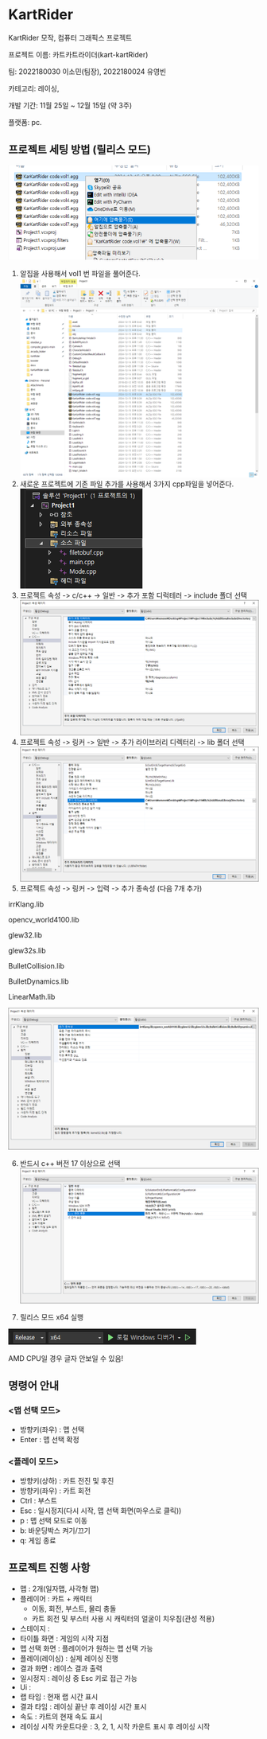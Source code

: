 # KartRider
KartRider 모작, 컴퓨터 그래픽스 프로젝트

프로젝트 이름: 카트카트라이더(kart-kartRider)

팀: 2022180030 이소민(팀장), 2022180024 유영빈

카테고리: 레이싱, 

개발 기간: 11월 25일 ~ 12월 15일 (약 3주)

플랫폼: pc.

## 프로젝트 세팅 방법 (릴리스 모드)
![img.png](asset/img.png)
1. 알집을 사용해서 vol1 번 파일을 풀어준다.
![img.png](asset/img2.png)
2. 새로운 프로젝트에 기존 파일 추가를 사용해서 3가지 cpp파일을 넣어준다.
![img.png](asset/img3.png)
3. 프로젝트 속성 -> c/c++ -> 일반 -> 추가 포함 디럭테러 -> include 폴더 선택
![img.png](asset/img4.png)
4. 프로젝트 속성 -> 링커 -> 일반 -> 추가 라이브러리 디렉터리 -> lib 폴더 선택
![img.png](asset/img6.png)
5. 프로젝트 속성 -> 링커 -> 입력 -> 추가 종속성 (다음 7개 추가)

irrKlang.lib

opencv_world4100.lib

glew32.lib

glew32s.lib

BulletCollision.lib

BulletDynamics.lib

LinearMath.lib

![img.png](asset/img7.png)

6. 반드시 c++ 버전 17 이상으로 선택
![img_1.png](asset/img9.png)

7. 릴리스 모드 x64 실행

![img.png](asset/img10.png)

AMD CPU일 경우 글자 안보일 수 있음!

## 명령어 안내
### <맵 선택 모드>

- 방향키(좌우) : 맵 선택
- Enter : 맵 선택 확정 

### <플레이 모드>
- 방향키(상하) : 카트 전진 및 후진
- 방향키(좌우) : 카트 회전
- Ctrl : 부스트 
- Esc : 일시정지(다시 시작, 맵 선택 화면(마우스로 클릭))
- p : 맵 선택 모드로 이동
- b: 바운딩박스 켜기/끄기
- q: 게임 종료
## 프로젝트 진행 사항
- 맵 : 2개(일자맵, 사각형 맵)
- 플레이어 : 카트 + 캐릭터 
	- 이동, 회전, 부스트, 물리 충돌
	- 카트 회전 및 부스터 사용 시 캐릭터의 얼굴이 치우침(관성 적용)
- 스테이지 : 
- 타이틀 화면 : 게임의 시작 지점
- 맵 선택 화면 : 플레이어가 원하는 맵 선택 가능
- 플레이(레이싱) : 실제 레이싱 진행
- 결과 화면 : 레이스 결과 출력
- 일시정지 : 레이싱 중 Esc 키로 접근 가능
- Ui : 
- 랩 타임 : 현재 랩 시간 표시
- 결과 타임 : 레이싱 끝난 후 레이싱 시간 표시
- 속도 : 카트의 현재 속도 표시
- 레이싱 시작 카운트다운 : 3, 2, 1, 시작 카운트 표시 후 레이싱 시작
